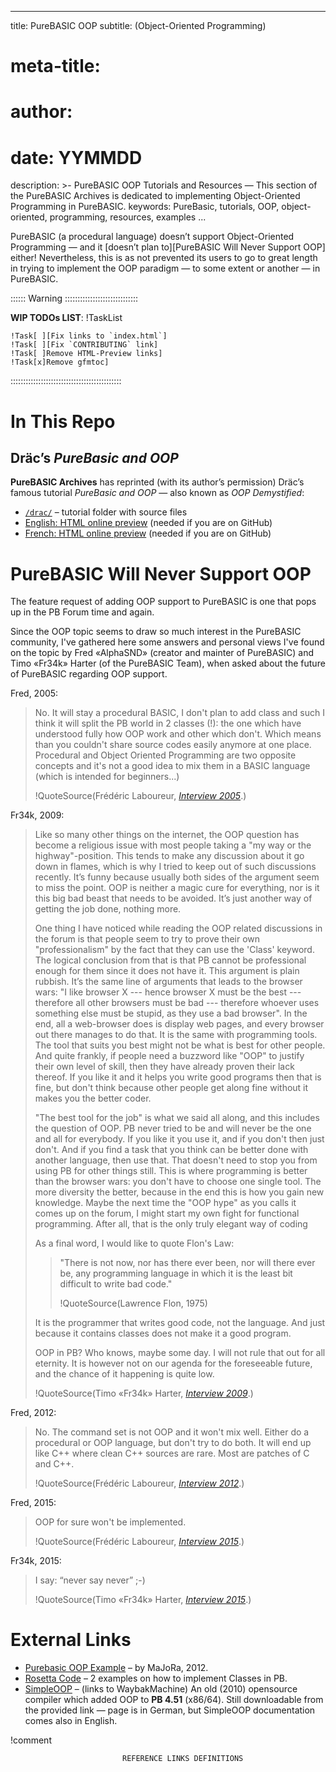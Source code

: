 
---
title:     PureBASIC OOP
subtitle:  (Object-Oriented Programming)
# meta-title:
# author: 
# date: YYMMDD
description: >-
    PureBASIC OOP Tutorials and Resources — This section of the PureBASIC
    Archives is dedicated to implementing Object-Oriented Programming in PureBASIC.
keywords:   PureBasic, tutorials, OOP, object-oriented, programming,
            resources, examples
...


PureBASIC (a procedural language) doesn’t support Object-Oriented Programming — and it [doesn’t plan to][PureBASIC Will Never Support OOP] either! Nevertheless, this is as not prevented its users to go to great length in trying to implement the OOP paradigm — to some extent or another — in PureBASIC.



:::::: Warning :::::::::::::::::::::::::::::

__WIP TODOs LIST__:
!TaskList
~~~~~~~~~~~~~~~~~~~~~~~~~~~~~~~~~~~~
!Task[ ][Fix links to `index.html`]
!Task[ ][Fix `CONTRIBUTING` link]
!Task[ ]Remove HTML-Preview links]
!Task[x]Remove gfmtoc]
~~~~~~~~~~~~~~~~~~~~~~~~~~~~~~~~~~~~

::::::::::::::::::::::::::::::::::::::::::::



In This Repo
============

Dräc’s *PureBasic and OOP*
--------------------------

**PureBASIC Archives** has reprinted (with its author’s permission) Dräc’s famous tutorial *PureBasic and OOP* — also known as *OOP Demystified*:

-   [`/drac/`](./drac/index.html) – tutorial folder with source files
-   [English: HTML online preview](http://htmlpreview.github.io/?https://github.com/tajmone/purebasic-archives/blob/master/tutorials/oop/drac/en/OOP-Demystified.html) (needed if you are on GitHub)
-   [French: HTML online preview](http://htmlpreview.github.io/?https://github.com/tajmone/purebasic-archives/blob/master/tutorials/oop/drac/fr/POO-Demystifiee.html) (needed if you are on GitHub)

PureBASIC Will Never Support OOP
================================

The feature request of adding OOP support to PureBASIC is one that pops up in the PB Forum time and again. 

Since the OOP topic seems to draw so much interest in the PureBASIC community, I've gathered here some answers and personal views I've found on the topic by Fred «AlphaSND» (creator and mainter of PureBASIC) and Timo «Fr34k» Harter (of the PureBASIC Team), when asked about the future of PureBASIC regarding OOP support.

Fred, 2005:

> No. It will stay a procedural BASIC, I don't plan to add class and such I think it will split the PB world in 2 classes (!): the one which have understood fully how OOP work and other which don't. Which means than you couldn't share source codes easily anymore at one place. Procedural and Object Oriented Programming are two opposite concepts and it's not a good idea to mix them in a BASIC language (which is intended for beginners...)
> 
> !QuoteSource(Frédéric Laboureur, _[Interview 2005]_.)


Fr34k, 2009:

> Like so many other things on the internet, the OOP question has become a religious issue with most people taking a "my way or the highway"-position. This tends to make any discussion about it go down in flames, which is why I tried to keep out of such discussions recently. It’s funny because usually both sides of the argument seem to miss the point. OOP is neither a magic cure for everything, nor is it this big bad beast that needs to be avoided. It’s just another way of getting the job done, nothing more.
>  
> One thing I have noticed while reading the OOP related discussions in the forum is that people seem to try to prove their own "professionalism" by the fact that they can use the 'Class' keyword. The logical conclusion from that is that PB cannot be professional enough for them since it does not have it. This argument is plain rubbish. It’s the same line of arguments that leads to the browser wars: "I like browser X --- hence browser X must be the best --- therefore all other browsers must be bad --- therefore whoever uses something else must be stupid, as they use a bad browser". In the end, all a web-browser does is display web pages, and every browser out there manages to do that. It is the same with programming tools. The tool that suits you best might not be what is best for other people. And quite frankly, if people need a buzzword like "OOP" to justify their own level of skill, then they have already proven their lack thereof. If you like it and it helps you write good programs then that is fine, but don't think because other people get along fine without it makes you the better coder.
>  
> "The best tool for the job" is what we said all along, and this includes the question of OOP. PB never tried to be and will never be the one and all for everybody. If you like it you use it, and if you don't then just don't. And if you find a task that you think can be better done with another language, then use that. That doesn't need to stop you from using PB for other things still. This is where programming is better than the browser wars: you don't have to choose one single tool. The more diversity the better, because in the end this is how you gain new knowledge. Maybe the next time the "OOP hype" as you calls it comes up on the forum, I might start my own fight for functional programming. After all, that is the only truly elegant way of coding 
>  
> As a final word, I would like to quote Flon's Law:
> 
>  > "There is not now, nor has there ever been, nor will there ever be, any programming language in which it is the least bit difficult to write bad code."
>  > 
>  >  !QuoteSource(Lawrence Flon, 1975)
>
> It is the programmer that writes good code, not the language. And just because it contains classes does not make it a good program.
> 
> OOP in PB? Who knows, maybe some day. I will not rule that out for all eternity. It is however not on our agenda for the foreseeable future, and the chance of it happening is quite low.
> 
> !QuoteSource(Timo «Fr34k» Harter, _[Interview 2009]_.)

Fred, 2012:

> No. The command set is not OOP and it won't mix well. Either do a procedural or OOP language, but don't try to do both. It will end up like C++ where clean C++ sources are rare. Most are patches of C and C++.
> 
> !QuoteSource(Frédéric Laboureur, _[Interview 2012]_.)

Fred, 2015:

> OOP for sure won't be implemented.
> 
> !QuoteSource(Frédéric Laboureur, _[Interview 2015]_.)


Fr34k, 2015:

> I say: “never say never” ;-)
> 
> !QuoteSource(Timo «Fr34k» Harter, _[Interview 2015]_.)


External Links
==============

-   [Purebasic OOP Example](http://zfgc.com/forum/index.php?topic=39610.0) – by MaJoRa, 2012.
-   [Rosetta Code](http://rosettacode.org/wiki/Classes#PureBasic) – 2 examples on how to implement Classes in PB.
-   [SimpleOOP](https://web.archive.org/web/20160312160643/http://development-lounge.de/viewtopic.php?t=5915) – (links to WaybakMachine) An old (2010) opensource compiler which added OOP to **PB 4.51** (x86/64). Still downloadable from the provided link — page is in German, but SimpleOOP documentation comes also in English.

!comment
~~~~~~~~~~~~~~~~~~~~~~~~~~~~~~~~~~~~~~~~~~~~~~~~~~~~~~~~~~~~~~~~~~~~~~~~~~~~~~
                         REFERENCE LINKS DEFINITIONS                          
~~~~~~~~~~~~~~~~~~~~~~~~~~~~~~~~~~~~~~~~~~~~~~~~~~~~~~~~~~~~~~~~~~~~~~~~~~~~~~

[Interview 2005]: http://www.purearea.net/pb/english/interview.htm "2005 Interview with Fred, by André Beer (PureArea.net)"

[Interview 2009]: http://www.purearea.net/pb/english/interview_freak.htm "2009 Interview with freak, by André Beer (PureArea.net)"

[Interview 2012]: http://www.purearea.net/pb/english/interview_fred_2012.htm "2012 Interview with Fred, by André Beer (PureArea.net)"

[Interview 2015]: http://www.purearea.net/pb/english/interview_2015.htm "2015 Interview with Fred and freak, by André Beer (PureArea.net)"

